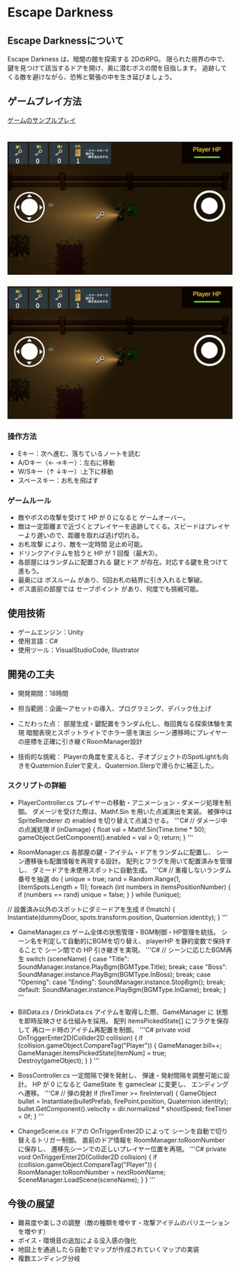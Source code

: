 # Escape Darkness
## Escape Darknessについて
Escape Darkness は、暗闇の館を探索する 2DのRPG。
限られた視界の中で、鍵を見つけて該当するドアを開け、奥に潜むボスの間を目指します。
追跡してくる敵を避けながら、恐怖と緊張の中を生き延びましょう。

## ゲームプレイ方法
[ゲームのサンプルプレイ]( https://arai1571.github.io/EscapeDarkness_web/)

![ゲーム画面](ReadmeImg/main.png)
=======
![ゲーム画面](ReadmeImg/main.png)

### 操作方法
* Eキー：次へ進む、落ちているノートを読む
* A/Dキー（← →キー）：左右に移動
* W/Sキー（↑ ↓キー）:上下に移動
* スペースキー：お札を飛ばす
  
### ゲームルール
* 敵やボスの攻撃を受けて HP が 0 になると ゲームオーバー。
* 敵は一定距離まで近づくとプレイヤーを追跡してくる。スピードはプレイヤーより遅いので、距離を取れば逃げ切れる。
* お札攻撃 により、敵を一定時間 足止め可能。
* ドリンクアイテムを拾うと HP が 1 回復（最大3）。
* 各部屋にはランダムに配置される 鍵とドア が存在。対応する鍵を見つけて進もう。
* 最奥には ボスルーム があり、5回お札の結界に引き入れると撃破。
* ボス直前の部屋では セーブポイント があり、何度でも挑戦可能。

## 使用技術
* ゲームエンジン：Unity
* 使用言語：C#
* 使用ツール：VisualStudioCode, Illustrator

## 開発の工夫
* 開発期間：18時間
* 担当範囲：企画〜アセットの導入、プログラミング、デバック仕上げ
* こだわった点：
  部屋生成・鍵配置をランダム化し、毎回異なる探索体験を実現
  暗闇表現とスポットライトでホラー感を演出
  シーン遷移時にプレイヤーの座標を正確に引き継ぐRoomManager設計
  
* 技術的な挑戦：
Playerの角度を変えると、子オブジェクトのSpotLightも向きをQuaternion.Eulerで変え、Quaternion.Slerpで滑らかに補正した。

### スクリプトの詳細
* PlayerController.cs
プレイヤーの移動・アニメーション・ダメージ処理を制御。
ダメージを受けた際は、Mathf.Sin を用いた点滅演出を実装。
被弾中は SpriteRenderer の enabled を切り替えて点滅させる。
'''C#
// ダメージ中の点滅処理
if (inDamage)
{
    float val = Mathf.Sin(Time.time * 50);
    gameObject.GetComponent<SpriteRenderer>().enabled = val > 0;
    return;
}
'''

* RoomManager.cs
各部屋の鍵・アイテム・ドアをランダムに配置し、
シーン遷移後も配置情報を再現する設計。
配列とフラグを用いて配置済みを管理し、
ダミードアを未使用スポットに自動生成。
'''C#
// 重複しないランダム番号を抽選
do
{
    unique = true;
    rand = Random.Range(1, (itemSpots.Length + 1));
    foreach (int numbers in itemsPositionNumber)
    {
        if (numbers == rand) unique = false;
    }
} while (!unique);

// 設置済み以外のスポットにダミードアを生成
if (!match)
{
    Instantiate(dummyDoor, spots.transform.position, Quaternion.identity);
}
'''

* GameManager.cs
ゲーム全体の状態管理・BGM制御・HP管理を統括。
シーン名を判定して自動的にBGMを切り替え、
playerHP を静的変数で保持することで
シーン間での HP 引き継ぎを実現。
'''C#
// シーンに応じたBGM再生
switch (sceneName)
{
    case "Title": SoundManager.instance.PlayBgm(BGMType.Title); break;
    case "Boss": SoundManager.instance.PlayBgm(BGMType.InBoss); break;
    case "Opening":
    case "Ending": SoundManager.instance.StopBgm(); break;
    default: SoundManager.instance.PlayBgm(BGMType.InGame); break;
}
'''

* BillData.cs / DrinkData.cs
アイテムを取得した際、GameManager に
状態を即時反映させる仕組みを採用。
配列 itemsPickedState[] にフラグを保存して
再ロード時のアイテム再配置を制御。
'''C#
private void OnTriggerEnter2D(Collider2D collision)
{
    if (collision.gameObject.CompareTag("Player"))
    {
        GameManager.bill++;
        GameManager.itemsPickedState[itemNum] = true;
        Destroy(gameObject);
    }
}
'''

* BossController.cs
一定間隔で弾を発射し、
弾速・発射間隔を調整可能に設計。
HP が 0 になると GameState を gameclear に変更し、
エンディングへ遷移。
'''C#
// 弾の発射
if (fireTimer >= fireInterval)
{
    GameObject bullet = Instantiate(bulletPrefab, firePoint.position, Quaternion.identity);
    bullet.GetComponent<Rigidbody2D>().velocity = dir.normalized * shootSpeed;
    fireTimer = 0f;
}
'''

* ChangeScene.cs
ドアの OnTriggerEnter2D によって
シーンを自動で切り替えるトリガー制御。
直前のドア情報を RoomManager.toRoomNumber に保存し、
遷移先シーンでの正しいプレイヤー位置を再現。
'''C#
private void OnTriggerEnter2D(Collider2D collision)
{
    if (collision.gameObject.CompareTag("Player"))
    {
        RoomManager.toRoomNumber = nextRoomName;
        SceneManager.LoadScene(sceneName);
    }
}
'''







## 今後の展望
* 難易度や楽しさの調整（敵の種類を増やす・攻撃アイテムのバリエーションを増やす）
* ボイス・環境音の追加による没入感の強化
* 地図上を通過したら自動でマップが作成されていくマップの実装
* 複数エンディング分岐
